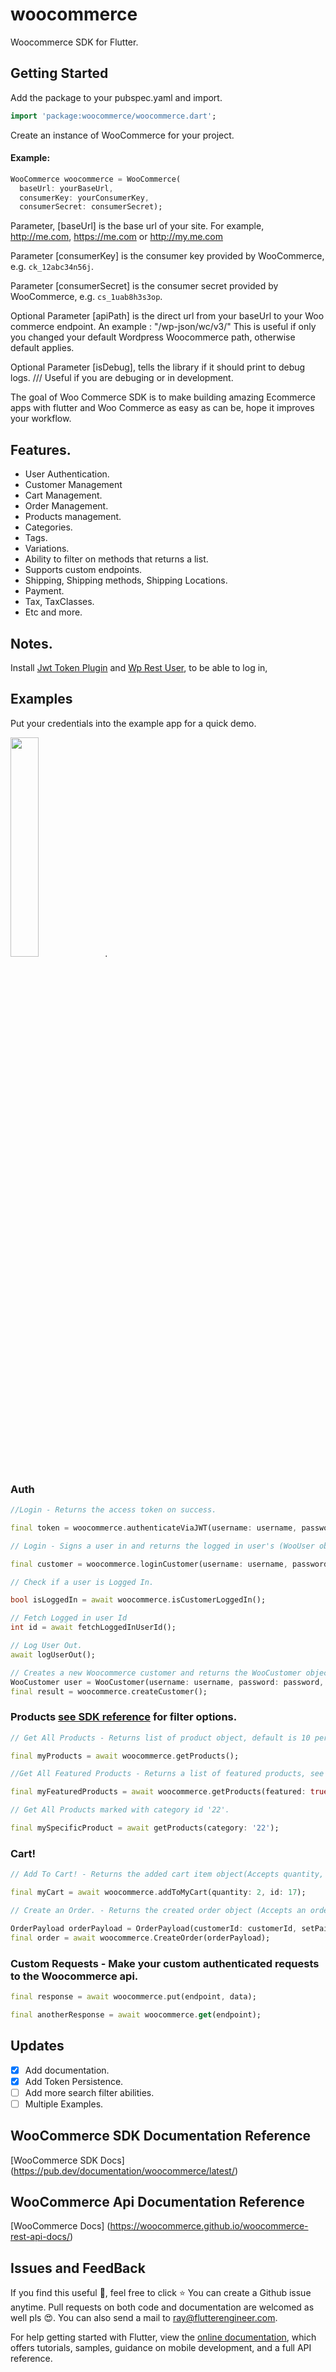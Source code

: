# woocommerce

Woocommerce SDK for Flutter.

## Getting Started
Add the package to your pubspec.yaml and import.

```dart
import 'package:woocommerce/woocommerce.dart';
```
Create an instance of WooCommerce for your project.
#### Example:

```dart
WooCommerce woocommerce = WooCommerce(
  baseUrl: yourBaseUrl,
  consumerKey: yourConsumerKey,
  consumerSecret: consumerSecret);
```

 Parameter, [baseUrl] is the base url of your site. For example, http://me.com, https://me.com or http://my.me.com

 Parameter [consumerKey] is the consumer key provided by WooCommerce, e.g. `ck_12abc34n56j`.

 Parameter [consumerSecret] is the consumer secret provided by WooCommerce, e.g. `cs_1uab8h3s3op`.

 Optional Parameter [apiPath] is the direct url from your baseUrl to your Woo commerce endpoint.
 An example : "/wp-json/wc/v3/"
 This is useful if only you changed your default Wordpress Woocommerce path, otherwise default applies.

 Optional Parameter [isDebug], tells the library if it should print to debug logs.
  /// Useful if you are debuging or in development.

  The goal of Woo Commerce SDK is to make building amazing Ecommerce apps with flutter and Woo Commerce as easy as can be,
  hope it improves your workflow.


## Features.

- User Authentication.
- Customer Management
- Cart Management.
- Order Management.
- Products management.
- Categories.
- Tags.
- Variations.
- Ability to filter on methods that returns a list.
- Supports custom endpoints.
- Shipping, Shipping methods, Shipping Locations.
- Payment.
- Tax, TaxClasses.
- Etc and more.


## Notes.
 Install [Jwt Token Plugin](https://wordpress.org/plugins/jwt-authentication-for-wp-rest-api/) and [Wp Rest User](https://en-nz.wordpress.org/plugins/wp-rest-user/), to be able to log in,

## Examples

Put your credentials into the example app for a quick demo.



<img src="https://github.com/RayOkaah/woocommerce/blob/master/example/woocommerce-ios-demo.gif" width="30%">.


### Auth

```dart
//Login - Returns the access token on success.

final token = woocommerce.authenticateViaJWT(username: username, password: password);

// Login - Signs a user in and returns the logged in user's (WooUser object) details.

final customer = woocommerce.loginCustomer(username: username, password: password);

// Check if a user is Logged In.

bool isLoggedIn = await woocommerce.isCustomerLoggedIn();

// Fetch Logged in user Id
int id = await fetchLoggedInUserId();

// Log User Out.
await logUserOut();

// Creates a new Woocommerce customer and returns the WooCustomer object.
WooCustomer user = WooCustomer(username: username, password: password, email: email);
final result = woocommerce.createCustomer();


```
 ### Products [see SDK reference](https://pub.dev/documentation/woocommerce/latest/models_products/Product-class.html) for filter options.

```dart
// Get All Products - Returns list of product object, default is 10 per page.

final myProducts = await woocommerce.getProducts();

//Get All Featured Products - Returns a list of featured products, see Api reference for more filter options.

final myFeaturedProducts = await woocommerce.getProducts(featured: true);

// Get All Products marked with category id '22'.

final mySpecificProduct = await getProducts(category: '22');
```

### Cart!


```dart
// Add To Cart! - Returns the added cart item object(Accepts quantity, product id, and list of variations(id) of the product to be added)

final myCart = await woocommerce.addToMyCart(quantity: 2, id: 17);

// Create an Order. - Returns the created order object (Accepts an orderPayload object).

OrderPayload orderPayload = OrderPayload(customerId: customerId, setPaid=true);
final order = await woocommerce.CreateOrder(orderPayload);

```

### Custom Requests - Make your custom authenticated requests to the Woocommerce api.

```dart
final response = await woocommerce.put(endpoint, data);

final anotherResponse = await woocommerce.get(endpoint);
```

## Updates

- [x] Add documentation.
- [x] Add Token Persistence.
- [ ] Add more search filter abilities.
- [ ] Multiple Examples.

## WooCommerce SDK Documentation Reference
[WooCommerce SDK Docs] (https://pub.dev/documentation/woocommerce/latest/)

## WooCommerce Api Documentation Reference
[WooCommerce Docs] (https://woocommerce.github.io/woocommerce-rest-api-docs/)

## Issues and FeedBack
If you find this useful :blue_heart:, feel free to click :star:
You can create a Github issue anytime. Pull requests on both code and documentation are welcomed as well pls :heart_eyes:.
You can also send a mail to ray@flutterengineer.com.

For help getting started with Flutter, view the
[online documentation](https://flutter.dev/docs), which offers tutorials,
samples, guidance on mobile development, and a full API reference.
